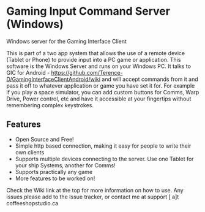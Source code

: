 # Gaming Input Command Server (Windows)
Windows server for the Gaming Interface Client

This is part of a  two app system that allows the use of a remote device (Tablet or Phone) to provide input into a PC game or application.  This software is the Windows Server and runs on your Windows PC.  It talks to GIC for Android - https://github.com/Terence-D/GamingInterfaceClientAndroid/wiki and will accept commands from it and pass it off to whatever application or game you have set it for.  For example if you play a space simulator, you can add custom buttons for Comms, Warp Drive, Power control, etc and have it accessible at your fingertips without remembering complex keystrokes.

## Features
* Open Source and Free!
* Simple http based connection, making it easy for people to write their own clients
* Supports multiple devices connecting to the server.  Use one Tablet for your ship Systems, another for Comms!
* Supports practically any game
* More features to be worked on!

Check the Wiki link at the top for more information on how to use.  Any issues please add to the Issue tracker, or contact me at support [ a]t coffeeshopstudio.ca
